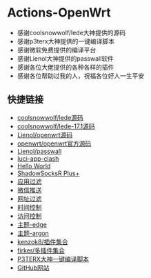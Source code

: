 # Actions-OpenWrt

- 感谢coolsnowwolf/lede大神提供的源码
- 感谢p3terx大神提供的一键编译脚本
- 感谢微软免费提供的编译平台
- 感谢Lienol大神提供的passwall软件
- 感谢各位大佬提供的各种各样的插件
- 感谢各位帮助过我的人，祝福各位好人一生平安



## 快捷链接

- [coolsnowwolf/lede源码](https://github.com/coolsnowwolf/lede.git)
- [coolsnowwolf/lede-17.1源码](https://github.com/coolsnowwolf/openwrt.git)
- [Lienol/openwrt源码](https://github.com/Lienol/openwrt.git)
- [openwrt/openwrt官方源码](https://github.com/openwrt/openwrt.git)
- [Lienol/passwall](https://github.com/Lienol/openwrt-package.git)
- [luci-app-clash](https://github.com/frainzy1477/luci-app-clash.git)
- [Hello World](https://github.com/jerrykuku/luci-app-vssr.git)
- [ShadowSocksR Plus+](https://github.com/fw876/helloworld.git)
- [应用过滤](https://github.com/destan19/OpenAppFilter.git)
- [微信推送](https://github.com/tty228/luci-app-serverchan.git)
- [网址过滤](https://github.com/lariboo/luci-app-control-weburl.git)
- [时间控制](https://github.com/lariboo/luci-app-control-mia.git)
- [访问控制](https://github.com/lariboo/luci-app-control-webrestriction.git)
- [主题-edge](https://github.com/garypang13/luci-theme-edge/tree/18.06)
- [主题-argon](https://github.com/jerrykuku/luci-theme-argon/tree/18.06)
- [kenzok8/插件集合](https://github.com/kenzok8/openwrt-packages.git)
- [firker/多插件集合](https://github.com/firker/diy-ziyong.git)
- [P3TERX大神一键编译脚本](https://github.com/P3TERX/Actions-OpenWrt)
- [GitHub网站](https://github.com)
